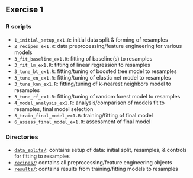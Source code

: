 ## Exercise 1

### R scripts

- `1_initial_setup_ex1.R`: initial data split & forming of resamples
- `2_recipes_ex1.R`: data preprocessing/feature engineering for various models
- `3_fit_baseline_ex1.R`: fitting of baseline(s) to resamples 
- `3_fit_lm_ex1.R`: fitting of linear regression to resamples
- `3_tune_bt_ex1.R`: fitting/tuning of boosted tree model to resamples 
- `3_tune_en_ex1.R`: fitting/tuning of elastic net model to resamples 
- `3_tune_knn_ex1.R`: fitting/tuning of k-nearest neighbors model to resamples 
- `3_tune_rf_ex1.R`: fitting/tuning of random forest model to resamples 
- `4_model_analysis_ex1.R`: analysis/comparison of models fit to resamples, final model selection
- `5_train_final_model_ex1.R`: training/fitting of final model
- `6_assess_final_model_ex1.R`: assessment of final model

### Directories

- [`data_splits/`](exercise_1/data_splits/): contains setup of data: initial split, resamples, & controls for fitting to resamples 
- [`recipes/`](exercise_1/recipes/): contains all preprocessing/feature engineering objects
- [`results/`](exercise_1/results/): contains results from training/fitting models to resamples